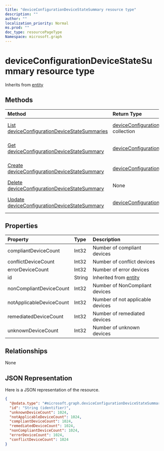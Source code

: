 ```yaml
---
title: "deviceConfigurationDeviceStateSummary resource type"
description: ""
author: ""
localization_priority: Normal
ms.prod: ""
doc_type: resourcePageType
Namespace: microsoft.graph
---
```



# deviceConfigurationDeviceStateSummary resource type




Inherits from [entity](../resources/entity.md)

## Methods
|Method|Return Type|Description|
|:---|:---|:---|
|[List deviceConfigurationDeviceStateSummaries](../api/deviceconfigurationdevicestatesummary-list.md)|[deviceConfigurationDeviceStateSummary](../resources/deviceConfigurationDeviceStateSummary.md) collection|List properties and relationships of the [deviceConfigurationDeviceStateSummary](../resources/deviceconfigurationdevicestatesummary.md) objects.|
|[Get deviceConfigurationDeviceStateSummary](../api/deviceconfigurationdevicestatesummary-get.md)|[deviceConfigurationDeviceStateSummary](../resources/deviceConfigurationDeviceStateSummary.md)|Read properties and relationships of the [deviceConfigurationDeviceStateSummary](../resources/deviceconfigurationdevicestatesummary.md) object.|
|[Create deviceConfigurationDeviceStateSummary](../api/deviceconfigurationdevicestatesummary-create.md)|[deviceConfigurationDeviceStateSummary](../resources/deviceConfigurationDeviceStateSummary.md)|Create a new [deviceConfigurationDeviceStateSummary](../resources/deviceconfigurationdevicestatesummary.md) object.|
|[Delete deviceConfigurationDeviceStateSummary](../api/deviceconfigurationdevicestatesummary-delete.md)|None|Deletes a [deviceConfigurationDeviceStateSummary](../resources/deviceconfigurationdevicestatesummary.md).|
|[Update deviceConfigurationDeviceStateSummary](../api/deviceconfigurationdevicestatesummary-update.md)|[deviceConfigurationDeviceStateSummary](../resources/deviceConfigurationDeviceStateSummary.md)|Update the properties of a [deviceConfigurationDeviceStateSummary](../resources/deviceconfigurationdevicestatesummary.md) object.|

## Properties
|Property|Type|Description|
|:---|:---|:---|
|compliantDeviceCount|Int32|Number of compliant devices|
|conflictDeviceCount|Int32|Number of conflict devices|
|errorDeviceCount|Int32|Number of error devices|
|id|String| Inherited from [entity](../resources/entity.md)|
|nonCompliantDeviceCount|Int32|Number of NonCompliant devices|
|notApplicableDeviceCount|Int32|Number of not applicable devices|
|remediatedDeviceCount|Int32|Number of remediated devices|
|unknownDeviceCount|Int32|Number of unknown devices|

## Relationships
None

## JSON Representation
Here is a JSON representation of the resource.
<!-- {
  "blockType": "resource",
  "keyProperty": "id",
  "@odata.type": "microsoft.graph.deviceConfigurationDeviceStateSummary",
  "baseType": "microsoft.graph.entity",
  "openType": false
}
-->
``` json
{
  "@odata.type": "#microsoft.graph.deviceConfigurationDeviceStateSummary",
  "id": "String (identifier)",
  "unknownDeviceCount": 1024,
  "notApplicableDeviceCount": 1024,
  "compliantDeviceCount": 1024,
  "remediatedDeviceCount": 1024,
  "nonCompliantDeviceCount": 1024,
  "errorDeviceCount": 1024,
  "conflictDeviceCount": 1024
}
```

